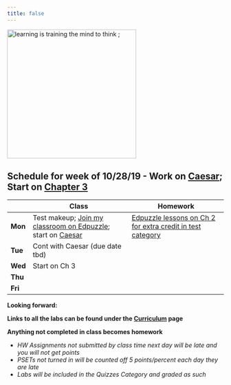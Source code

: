 ```yaml
---
title: false
---
```


<!-- # Hello, world! -->

<img src="https://i0.wp.com/professionalizeit.com/wp-content/uploads/2017/02/8-techniques-increase-learning-behavior-neuroeducation-768x431.jpg?resize=768%2C431" alt="learning is training the mind to think ;" height="300">

## Schedule for week of 10/28/19 - Work on [Caesar](https://docs.cs50.net/2019/ap/problems/caesar/caesar.html); Start on [Chapter 3](curriculum/3)

  |       |Class                  |Homework   |
  |-------|---------              |---------  |
  |**Mon**|Test makeup; [Join my classroom on Edpuzzle](https://edpuzzle.com/join/rufizaw); start on [Caesar](https://docs.cs50.net/2019/ap/problems/caesar/caesar.html)|[Edpuzzle lessons on Ch 2 for extra credit in test category](curriculum/2/#edpuzzle-lessons)|
  |**Tue**|Cont with Caesar (due date tbd)|   |
  |**Wed**|Start on Ch 3          |           |
  |**Thu**|                       |           |
  |**Fri**|                       |           |

**Looking forward:** 

**Links to all the labs can be found under the [Curriculum](/curriculum/index.md) page**

**Anything not completed in class becomes homework**
  - *HW Assignments not submitted by class time next day will be late and you will not get points*
  - *PSETs not turned in will be counted off 5 points/percent each day they are late*
  - *Labs will be included in the Quizzes Category and graded as such*

<!-- This is CS50 AP, Harvard University's introduction to the intellectual enterprises of computer science and the art of programming for students in high school, which satisfies the College Board's AP CS Principles curriculum framework.

<iframe src="https://www.youtube.com/embed/tZxLMIk_SaY?playlist=GAB6Gm7pTTA"></iframe> -->
